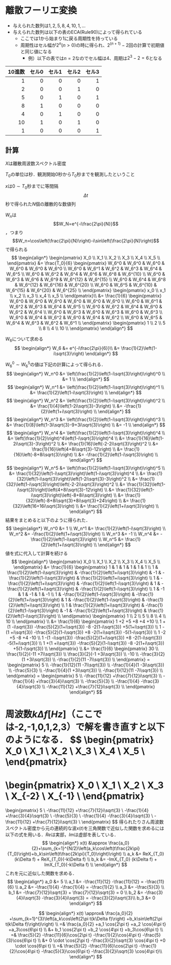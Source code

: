 # 離散フーリエ変換

- 与えられた数列は${1,2,5,8,4,10,1,…}$
- 与えられた数列は以下の表のECA(Rule90)によって得られている
  - ここでは1から始まり1に戻る周期性を持っている
  - 周期性はセル幅が$2^n (n>0)$の時に得られ、$2^{(n+1)}-2$回の計算で初期値と同じ値になる
    - 例）以下の表では$n=2$なのでセル幅は4、周期は$2^3-2=6$となる

|10進数|セル0|セル1|セル2|セル3|
|  --:|  --:| --:| --:| --:|
|    1|    0|   0|   0|   1|
|    2|    0|   0|   1|   0|
|    5|    0|   1|   0|   1|
|    8|    1|   0|   0|   0|
|    4|    0|   1|   0|   0|
|   10|    1|   0|   1|   0|
|    1|    0|   0|   0|   1|

## 計算

$X$は離散周波数スペクトル密度

$T_0$の単位は秒．観測開始0秒から$T_0$秒までを観測したということ

$x$は$0\sim T_0$秒までに等間隔$$\Delta t$$秒で得られた$N$個の離散的な数値列

$W_n$は$$W_N=e^{-i\frac{2\pi}{N}}$$，つまり$$W_n=\cos\left(\frac{2\pi}{N}\right)-i\sin\left(\frac{2\pi}{N}\right)$$で得られる
$$
\begin{align*}
\begin{pmatrix} 
X_0 \\
X_1 \\
X_2 \\
X_3 \\
X_4 \\
X_5 \\
\end{pmatrix}
&=
\frac{T_0}{6}
\begin{pmatrix} 
W_6^0 & W_6^0 & W_6^0    & W_6^0    & W_6^0    & W_6^0    \\
W_6^0 & W_6^1 & W_6^2    & W_6^3    & W_6^4    & W_6^5    \\
W_6^0 & W_6^2 & W_6^4    & W_6^6    & W_6^8    & W_6^{10} \\
W_6^0 & W_6^3 & W_6^6    & W_6^9    & W_6^{12} & W_6^{15} \\
W_6^0 & W_6^4 & W_6^8    & W_6^{12} & W_6^{16} & W_6^{20} \\
W_6^0 & W_6^5 & W_6^{10} & W_6^{15} & W_6^{20} & W_6^{25} \\
\end{pmatrix}
\begin{pmatrix} 
x_0 \\
x_1 \\
x_2 \\
x_3 \\
x_4 \\
x_5 \\
\end{pmatrix}\\
&=
\frac{1}{6}
\begin{pmatrix} 
W_6^0 & W_6^0 & W_6^0 & W_6^0 & W_6^0 & W_6^0 \\
W_6^0 & W_6^1 & W_6^2 & W_6^3 & W_6^4 & W_6^5 \\
W_6^0 & W_6^2 & W_6^4 & W_6^0 & W_6^2 & W_6^4 \\
W_6^0 & W_6^3 & W_6^0 & W_6^3 & W_6^0 & W_6^3 \\
W_6^0 & W_6^4 & W_6^2 & W_6^0 & W_6^4 & W_6^2 \\
W_6^0 & W_6^5 & W_6^4 & W_6^3 & W_6^2 & W_6^1 \\
\end{pmatrix}
\begin{pmatrix} 
1  \\
2  \\
5  \\
8  \\
4  \\
10 \\
\end{pmatrix}
\end{align*}
$$

$W_6$について求める
$$
\begin{align*}
W_6 &= e^{-i\frac{2\pi}{6}}\\
    &= \frac{1}{2}\left(1-i\sqrt{3}\right)
\end{align*}
$$

$W_6^0 \sim W_6^5$の値は下記の計算によって得られる．
$$
\begin{align*}
W_n^0 &= \left(\frac{1}{2}\left(1-i\sqrt{3}\right)\right)^0 \\
      &= 1 \\
\end{align*}
$$
$$
\begin{align*}
W_n^1 &= \left(\frac{1}{2}\left(1-i\sqrt{3}\right)\right)^1 \\
      &= \frac{1}{2}\left(1-i\sqrt{3}\right) \\
\end{align*}
$$
$$
\begin{align*}
W_n^2 &= \left(\frac{1}{2}\left(1-i\sqrt{3}\right)\right)^2 \\
      &= \frac{1}{4}\left(1-2i\sqrt{3}-3\right) \\
      &= -\frac{1}{2}\left(1+i\sqrt{3}\right) \\
\end{align*}
$$
$$
\begin{align*}
W_n^3 &= \left(\frac{1}{2}\left(1-i\sqrt{3}\right)\right)^3 \\
      &= \frac{1}{8}\left(1-3i\sqrt{3}-9+3i\sqrt{3}\right) \\
      &= -1 \\
\end{align*}
$$
$$
\begin{align*}
W_n^4 &= \left(\frac{1}{2}\left(1-i\sqrt{3}\right)\right)^4 \\
      &= \left(\frac{1}{2}\right)^4\left(1-i\sqrt{3}\right)^4 \\
      &= \frac{1}{16}\left(1-2i\sqrt{3}-3\right)^2 \\
      &= \frac{1}{16}\left(-2-2i\sqrt{3}\right)^2 \\
      &= \frac{1}{16}\left(4+8i\sqrt{3}-12\right) \\
      &= \frac{1}{16}\left(-8+8i\sqrt{3}\right) \\
      &= -\frac{1}{2}\left(1-i\sqrt{3}\right) \\
\end{align*}
$$
$$
\begin{align*}
W_n^5 &= \left(\frac{1}{2}\left(1-i\sqrt{3}\right)\right)^5 \\
      &= \frac{1}{32}\left(1-i\sqrt{3}\right)\left(1-i\sqrt{3}\right)^4 \\
      &= \frac{1}{32}\left(1-i\sqrt{3}\right)\left(1-2i\sqrt{3}-3\right)^2 \\
      &= \frac{1}{32}\left(1-i\sqrt{3}\right)\left(-2-2i\sqrt{3}\right)^2 \\
      &= \frac{1}{32}\left(1-i\sqrt{3}\right)\left(4+8i\sqrt{3}-12\right) \\
      &= \frac{1}{32}\left(1-i\sqrt{3}\right)\left(-8+8i\sqrt{3}\right) \\
      &= \frac{1}{32}\left(-8+8i\sqrt{3}+8i\sqrt{3}+24\right) \\
      &= \frac{1}{32}\left(16+16i\sqrt{3}\right) \\
      &= \frac{1}{2}\left(1+i\sqrt{3}\right) \\
\end{align*}
$$
結果をまとめると以下のように得られた．
$$
\begin{align*}
W_n^0 &= 1 \\
W_n^1 &= \frac{1}{2}\left(1-i\sqrt{3}\right) \\
W_n^2 &= -\frac{1}{2}\left(1+i\sqrt{3}\right) \\
W_n^3 &= -1 \\
W_n^4 &= -\frac{1}{2}\left(1-i\sqrt{3}\right) \\
W_n^5 &= \frac{1}{2}\left(1+i\sqrt{3}\right) \\
\end{align*}
$$
値を式に代入して計算を続ける
$$
\begin{align*}
\begin{pmatrix} 
X_0 \\
X_1 \\
X_2 \\
X_3 \\
X_4 \\
X_5 \\
\end{pmatrix}
&=
\frac{1}{6}
\begin{pmatrix} 
1 & 1 & 1 & 1 & 1 & 1 \\
1 & \frac{1}{2}\left(1-i\sqrt{3}\right) & -\frac{1}{2}\left(1+i\sqrt{3}\right) & -1 & -\frac{1}{2}\left(1-i\sqrt{3}\right) & \frac{1}{2}\left(1+i\sqrt{3}\right) \\
1 & -\frac{1}{2}\left(1+i\sqrt{3}\right) & -\frac{1}{2}\left(1-i\sqrt{3}\right) & 1 & -\frac{1}{2}\left(1+i\sqrt{3}\right) & -\frac{1}{2}\left(1-i\sqrt{3}\right) \\
1 & -1 & 1 & -1 & 1 & -1 \\
1 & -\frac{1}{2}\left(1-i\sqrt{3}\right) & -\frac{1}{2}\left(1+i\sqrt{3}\right) & 1 & -\frac{1}{2}\left(1-i\sqrt{3}\right) & -\frac{1}{2}\left(1+i\sqrt{3}\right) \\
1 & \frac{1}{2}\left(1+i\sqrt{3}\right) & -\frac{1}{2}\left(1-i\sqrt{3}\right) & -1 & -\frac{1}{2}\left(1+i\sqrt{3}\right) & \frac{1}{2}\left(1-i\sqrt{3}\right) \\
\end{pmatrix}
\begin{pmatrix} 
1  \\
2  \\
5  \\
8  \\
4  \\
10 \\
\end{pmatrix} \\
&= \frac{1}{6}
\begin{pmatrix} 
1 +2 +5 +8 +4 +10 \\
1 +(1 -i\sqrt{3}) -\frac{5}{2}(1+i\sqrt{3}) -8 -2(1-i\sqrt{3}) +5(1+i\sqrt{3}) \\
1 -(1 +i\sqrt{3}) -\frac{5}{2}(1-i\sqrt{3}) +8 -2(1+i\sqrt{3}) -5(1-i\sqrt{3}) \\
1 -2 +5 -8 +4 -10 \\
1 -(1 -i\sqrt{3}) -\frac{5}{2}(1+i\sqrt{3}) +8 -2(1-i\sqrt{3}) -5(1+i\sqrt{3}) \\
1 +(1 +i\sqrt{3}) -\frac{5}{2}(1-i\sqrt{3}) -8 -2(1+i\sqrt{3}) +5(1-i\sqrt{3}) \\
\end{pmatrix} \\
&= \frac{1}{6}
\begin{pmatrix}
30 \\
\frac{1}{2}(-11 +7i\sqrt{3}) \\
\frac{3}{2}(-1 +3i\sqrt{3}) \\
-10 \\
-\frac{3}{2}(1 +3i\sqrt{3}) \\
-\frac{1}{2}(11 -7i\sqrt{3}) \\
\end{pmatrix} 
= \begin{pmatrix}
5 \\
-\frac{1}{12}(11 -7i\sqrt{3}) \\
-\frac{1}{4}(1 -3i\sqrt{3}) \\
-\frac{5}{3} \\
-\frac{1}{4}(1 +3i\sqrt{3}) \\
-\frac{1}{12}(11 -7i\sqrt{3}) \\
\end{pmatrix}
= \begin{pmatrix}
5 \\
-\frac{11}{12} +\frac{7}{12}i\sqrt{3} \\
-\frac{1}{4} +\frac{3}{4}i\sqrt{3} \\
-\frac{5}{3} \\
-\frac{1}{4} -\frac{3}{4}i\sqrt{3} \\
-\frac{11}{12} +\frac{7}{12}i\sqrt{3} \\
\end{pmatrix}
\end{align*}
$$


周波数$k \Delta f$[$Hz$]（ここでは-2,-1,0,1,2,3）で解を書き直すと以下のようになる．
$$
\begin{pmatrix} 
X_0 \\
X_1 \\
X_2 \\
X_3 \\
X_4 \\
X_5 \\
\end{pmatrix}
=
\begin{pmatrix} 
X_0 \\
X_1 \\
X_2 \\
X_3 \\
X_{-2} \\
X_{-1} \\
\end{pmatrix}
=
\begin{pmatrix}
5 \\
-\frac{11}{12} +\frac{7}{12}i\sqrt{3} \\
-\frac{1}{4} +\frac{3}{4}i\sqrt{3} \\
-\frac{5}{3} \\
-\frac{1}{4} -\frac{3}{4}i\sqrt{3} \\
-\frac{11}{12} +\frac{7}{12}i\sqrt{3} \\
\end{pmatrix}
$$
得られたりさん周波数スペクトル密度から元の連続的な波$x(t)$を三角関数で近似した関数を求めるには以下の式を用いる．$Re$は実部，$Im$は虚部を表している．
$$
\begin{align*}
x(t) &\approx \frac{a_0}{2}+\sum_{k=1}^{N/2}\left(a_k\cos\left(t\frac{2k\pi}{T_0}\right)+b_k\sin\left(t\frac{2k\pi}{T_0}\right)\right) \\
a_k &= ReX_{T_0} (k\Delta f) + ReX_{T_0}(-k\Delta f) \\
b_k &= -ImX_{T_0} (k\Delta f) + ImX_{T_0}(-k\Delta f) \\
\end{align*}
$$
これを元に近似した関数を求める．
$$
\begin{align*}
a_0 &= 5 \\
a_1 &= -\frac{11}{12} -\frac{11}{12} = -\frac{11}{6} \\
a_2 &= -\frac{1}{4} -\frac{1}{4} = -\frac{1}{2} \\
a_3 &= -\frac{5}{3} \\
b_1 &= -\frac{7}{12}i\sqrt{3} + \frac{7}{12}i\sqrt{3} = 0 \\
b_2 &= -\frac{3}{4}i\sqrt{3} -\frac{3}{4}i\sqrt{3} = -\frac{3}{2}i\sqrt{3}\\
b_3 &= 0
\end{align*}
$$

$$
\begin{align*}
x(t) \approx& \frac{a_0}{2} +\sum_{k=1}^{3}\left(a_k\cos\left(2\pi t(k\Delta f)\right) +b_k\sin\left(2\pi t(k\Delta f)\right)\right) \\
=& \frac{a_0}{2} +a_1 \cos{2\pi t} +a_2 \cos{4\pi t} +a_3\cos{6\pi t} \\
&+ b_1 \cos{2\pi t} +b_2 \cos{4\pi t} +b_3\cos{6\pi t} \\
=& \frac{5}{2} -\frac{11}{6}\cos{2\pi t} -\frac{1}{2}\cos{4\pi t} -\frac{5}{3}\cos{6\pi t} \\
&+ 0 \cdot \cos{2\pi t} -\frac{3}{2}i\sqrt{3} \cos{4\pi t} +0 \cdot \cos{6\pi t} \\
=& \frac{5}{2} -\frac{11}{6}\cos{2\pi t} -\frac{1}{2}\cos{4\pi t} -\frac{5}{3}\cos{6\pi t} -\frac{3}{2}i\sqrt{3} \cos{4\pi t}\\
\end{align*}
$$

